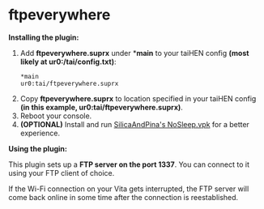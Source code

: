 
# ftpeverywhere
**Installing the plugin:**
1. Add **ftpeverywhere.suprx** under ***main** to your taiHEN config **(most likely at ur0:/tai/config.txt)**:
	```
	*main
	ur0:tai/ftpeverywhere.suprx
	```
2. Copy **ftpeverywhere.suprx** to location specified in your taiHEN config **(in this example, ur0:tai/ftpeverywhere.suprx)**.	
3. Reboot your console.
4. **(OPTIONAL)** Install and run [SilicaAndPina's NoSleep.vpk](https://bitbucket.org/SilicaAndPina/nosleep/downloads/) for a better experience. 

**Using the plugin:**

This plugin sets up a **FTP server on the port 1337**. You can connect to it using your FTP client of choice. 

If the Wi-Fi connection on your Vita gets interrupted, the FTP server will come back online in some time after the connection is reestablished.
